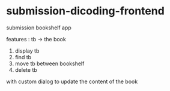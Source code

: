 # submission-dicoding-frontend
submission bookshelf app

features :
tb -> the book
1. display tb
2. find tb
3. move tb between bookshelf
4. delete tb

with custom dialog to update the content of the book
